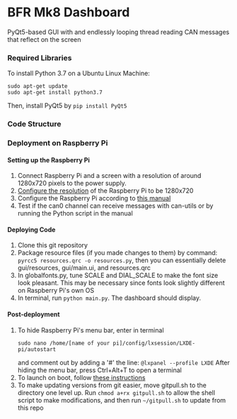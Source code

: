 # BFR Mk8 Dashboard
PyQt5-based GUI with and endlessly looping thread reading CAN messages that reflect on the screen

### Required Libraries
To install Python 3.7 on a Ubuntu Linux Machine:
```
sudo apt-get update
sudo apt-get install python3.7
```
Then, install PyQt5 by `pip install PyQt5`

### Code Structure

 
### Deployment on Raspberry Pi
#### Setting up the Raspberry Pi
1. Connect Raspberry Pi and a screen with a resolution of around 1280x720 pixels to the power supply.
2. [Configure the resolution](https://raspberrytips.com/change-resolution-raspberry-pi/) of the Raspberry Pi to be 1280x720
3. Configure the Raspberry Pi according to [this manual](https://www.waveshare.com/w/upload/2/29/RS485-CAN-HAT-user-manuakl-en.pdf)
4. Test if the can0 channel can receive messages with can-utils or by running the Python script in the manual
#### Deploying Code
1. Clone this git repository
2. Package resource files (if you made changes to them) by command: `pyrcc5 resources.qrc -o resources.py`, then you can essentially delete gui/resources, gui/main.ui, and resources.qrc
3. In globalfonts.py, tune SCALE and DIAL_SCALE to make the font size look pleasant. This may be necessary since fonts look slightly different on Raspberry Pi's own OS
4. In terminal, run `python main.py`. The dashboard should display.
#### Post-deployment
1. To hide Raspberry Pi's menu bar, enter in terminal
   ```
   sudo nano /home/[name of your pi]/config/lxsession/LXDE-pi/autostart
   ```
   and comment out by adding a '#' the line: `@lxpanel --profile LXDE` After hiding the menu bar, press Ctrl+Alt+T to open a terminal
10. To launch on boot, follow [these instructions](https://learn.sparkfun.com/tutorials/how-to-run-a-raspberry-pi-program-on-startup#method-2-autostart)
11. To make updating versions from git easier, move gitpull.sh to the directory one level up. Run `chmod a+rx gitpull.sh` to allow the shell script to make modifications, and then run `~/gitpull.sh` to update from this repo
